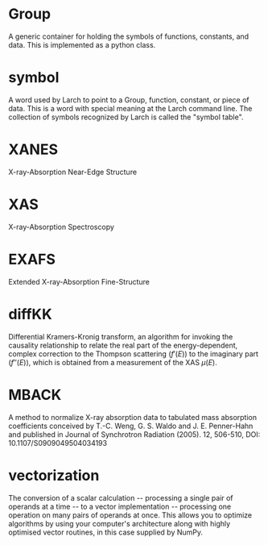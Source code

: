 # Group

A generic container for holding the symbols of functions, constants,
and data.  This is implemented as a python class.

# symbol

A word used by Larch to point to a Group, function, constant, or piece
of data.  This is a word with special meaning at the Larch command
line.  The collection of symbols recognized by Larch is called the
"symbol table".

# XANES

X-ray-Absorption Near-Edge Structure

# XAS

X-ray-Absorption Spectroscopy

# EXAFS

Extended X-ray-Absorption Fine-Structure

# diffKK

Differential Kramers-Kronig transform, an algorithm for invoking the
causality relationship to relate the real part of the
energy-dependent, complex correction to the Thompson scattering
($f'(E)$) to the imaginary part ($f''(E)$), which is obtained from a
measurement of the XAS $\mu(E)$.

# MBACK

A method to normalize X-ray absorption data to tabulated mass
absorption coefficients conceived by T.-C. Weng, G. S. Waldo and
J. E. Penner-Hahn and published in Journal of Synchrotron Radiation
(2005). 12, 506-510, DOI: 10.1107/S0909049504034193

# vectorization

The conversion of a scalar calculation -- processing a single pair of
operands at a time -- to a vector implementation -- processing one
operation on many pairs of operands at once.  This allows you to
optimize algorithms by using your computer's architecture along with
highly optimised vector routines, in this case supplied by NumPy.
